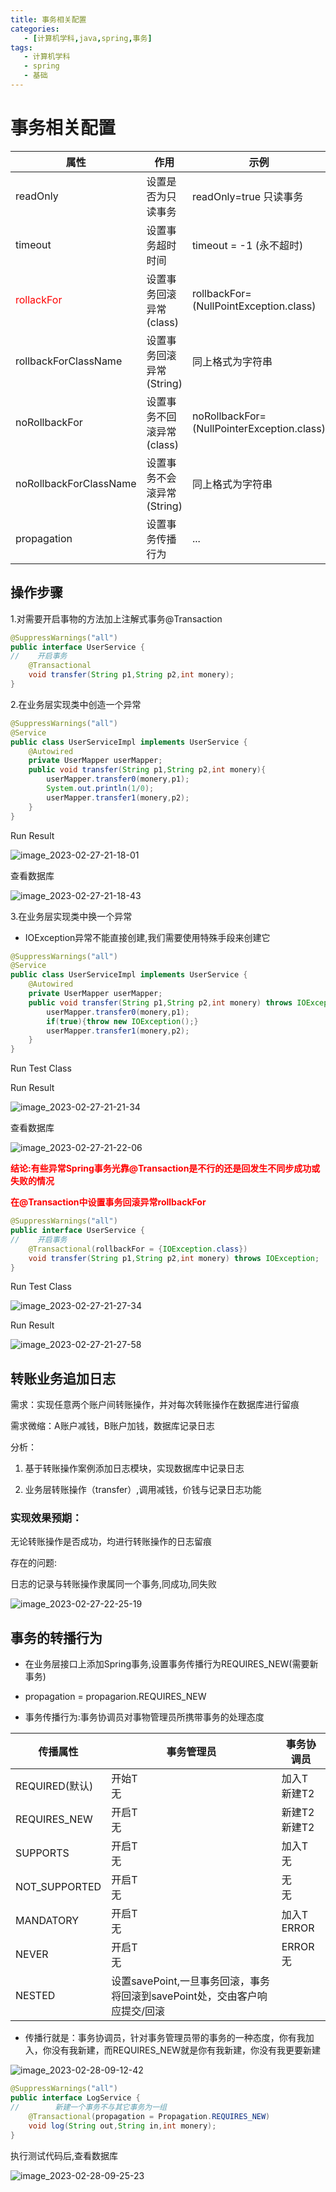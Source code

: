 ```yaml
---
title: 事务相关配置
categories:
   - [计算机学科,java,spring,事务]
tags:
   - 计算机学科
   - spring
   - 基础
---
```


# 事务相关配置

| 属性                                      | 作用                       | 示例                                       |
| ----------------------------------------- | -------------------------- | ------------------------------------------ |
| readOnly                                  | 设置是否为只读事务         | readOnly=true 只读事务                     |
| timeout                                   | 设置事务超时时间           | timeout = -1 (永不超时)                    |
| <font style="color:red">rollackFor</font> | 设置事务回滚异常(class)    | rollbackFor=(NullPointException.class)     |
| rollbackForClassName                      | 设置事务回滚异常(String)   | 同上格式为字符串                           |
| noRollbackFor                             | 设置事务不回滚异常(class)  | noRollbackFor=(NullPointerException.class) |
| noRollbackForClassName                    | 设置事务不会滚异常(String) | 同上格式为字符串                           |
| propagation                               | 设置事务传播行为           | ...                                        |

## 操作步骤

1.对需要开启事物的方法加上注解式事务@Transaction

```java
@SuppressWarnings("all")
public interface UserService {
//    开启事务
    @Transactional
    void transfer(String p1,String p2,int monery);
}
```

2.在业务层实现类中创造一个异常

```java
@SuppressWarnings("all")
@Service
public class UserServiceImpl implements UserService {
    @Autowired
    private UserMapper userMapper;
    public void transfer(String p1,String p2,int monery){
        userMapper.transfer0(monery,p1);
        System.out.println(1/0);
        userMapper.transfer1(monery,p2);
    }
}
```

Run Result

![image_2023-02-27-21-18-01](https://raw.githubusercontent.com/PigPigLetsGo/imeages/master/image_2023-02-27-21-18-01_20230227212836.png)

查看数据库

![image_2023-02-27-21-18-43](https://raw.githubusercontent.com/PigPigLetsGo/imeages/master/image_2023-02-27-21-18-43_20230227212849.png)

3.在业务层实现类中换一个异常

- IOException异常不能直接创建,我们需要使用特殊手段来创建它

```java
@SuppressWarnings("all")
@Service
public class UserServiceImpl implements UserService {
    @Autowired
    private UserMapper userMapper;
    public void transfer(String p1,String p2,int monery) throws IOException {
        userMapper.transfer0(monery,p1);
        if(true){throw new IOException();}
        userMapper.transfer1(monery,p2);
    }
}
```

Run Test Class

Run Result

![image_2023-02-27-21-21-34](https://raw.githubusercontent.com/PigPigLetsGo/imeages/master/image_2023-02-27-21-21-34_20230227212904.png)

查看数据库

![image_2023-02-27-21-22-06](https://raw.githubusercontent.com/PigPigLetsGo/imeages/master/image_2023-02-27-21-22-06_20230227212918.png)

<font style="color:red">**结论:有些异常Spring事务光靠@Transaction是不行的还是回发生不同步成功或失败的情况**</font>

<font style="color:red">**在@Transaction中设置事务回滚异常rollbackFor**</font>


```java
@SuppressWarnings("all")
public interface UserService {
//    开启事务
    @Transactional(rollbackFor = {IOException.class})
    void transfer(String p1,String p2,int monery) throws IOException;
}
```

Run Test Class

![image_2023-02-27-21-27-34](https://raw.githubusercontent.com/PigPigLetsGo/imeages/master/image_2023-02-27-21-27-34_20230227212936.png)

Run Result

![image_2023-02-27-21-27-58](https://raw.githubusercontent.com/PigPigLetsGo/imeages/master/image_2023-02-27-21-27-58_20230227212951.png)

## 转账业务追加日志

需求：实现任意两个账户间转账操作，并对每次转账操作在数据库进行留痕

需求微缩：A账户减钱，B账户加钱，数据库记录日志

分析：

1. 基于转账操作案例添加日志模块，实现数据库中记录日志

2. 业务层转账操作（transfer）,调用减钱，价钱与记录日志功能

### 实现效果预期：

无论转账操作是否成功，均进行转账操作的日志留痕

存在的问题:

日志的记录与转账操作隶属同一个事务,同成功,同失败

![image_2023-02-27-22-25-19](https://raw.githubusercontent.com/PigPigLetsGo/imeages/master/image_2023-02-27-22-25-19_20230228095802.png)

## 事务的转播行为

- 在业务层接口上添加Spring事务,设置事务传播行为REQUIRES_NEW(需要新事务)

- propagation = propagarion.REQUIRES_NEW

- 事务传播行为:事务协调员对事物管理员所携带事务的处理态度

| 传播属性       | 事务管理员                                                                 | 事务协调员       |
|----------------|----------------------------------------------------------------------------|------------------|
| REQUIRED(默认) | 开始T<br>无                                                                | 加入T<br>新建T2  |
| REQUIRES_NEW   | 开启T<br>无                                                                | 新建T2<br>新建T2 |
| SUPPORTS       | 开启T<br>无                                                                | 加入T<br>无      |
| NOT_SUPPORTED  | 开启T<br>无                                                                | 无<br>无         |
| MANDATORY      | 开启T<br>无                                                                | 加入T<br>ERROR   |
| NEVER          | 开启T<br>无                                                                | ERROR<br>无      |
| NESTED         | 设置savePoint,一旦事务回滚，事务将回滚到savePoint处，交由客户响应提交/回滚 |                  |

- 传播行就是：事务协调员，针对事务管理员带的事务的一种态度，你有我加入，你没有我新建，而REQUIRES_NEW就是你有我新建，你没有我更要新建

![image_2023-02-28-09-12-42](https://raw.githubusercontent.com/PigPigLetsGo/imeages/master/image_2023-02-28-09-12-42_20230228095821.png)

```java
@SuppressWarnings("all")
public interface LogService {
//        新建一个事务不与其它事务为一组
    @Transactional(propagation = Propagation.REQUIRES_NEW)
    void log(String out,String in,int monery);
}
```

执行测试代码后,查看数据库

![image_2023-02-28-09-25-23](https://raw.githubusercontent.com/PigPigLetsGo/imeages/master/image_2023-02-28-09-25-23_20230228095834.png)
